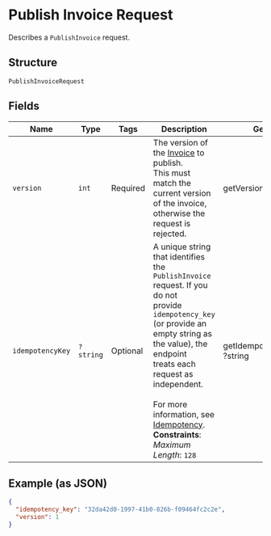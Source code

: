 
# Publish Invoice Request

Describes a `PublishInvoice` request.

## Structure

`PublishInvoiceRequest`

## Fields

| Name | Type | Tags | Description | Getter | Setter |
|  --- | --- | --- | --- | --- | --- |
| `version` | `int` | Required | The version of the [Invoice](#type-invoice) to publish.<br>This must match the current version of the invoice,<br>otherwise the request is rejected. | getVersion(): int | setVersion(int version): void |
| `idempotencyKey` | `?string` | Optional | A unique string that identifies the `PublishInvoice` request. If you do not<br>provide `idempotency_key` (or provide an empty string as the value), the endpoint<br>treats each request as independent.<br><br>For more information, see [Idempotency](https://developer.squareup.com/docs/working-with-apis/idempotency).<br>**Constraints**: *Maximum Length*: `128` | getIdempotencyKey(): ?string | setIdempotencyKey(?string idempotencyKey): void |

## Example (as JSON)

```json
{
  "idempotency_key": "32da42d0-1997-41b0-826b-f09464fc2c2e",
  "version": 1
}
```

